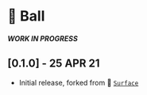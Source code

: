 # 🏓 Ball
##### **WORK IN PROGRESS**
## **[0.1.0] - 25 APR 21**
- Initial release, forked from 🌟 [`Surface`](https://pub.dev/packages/surface)

